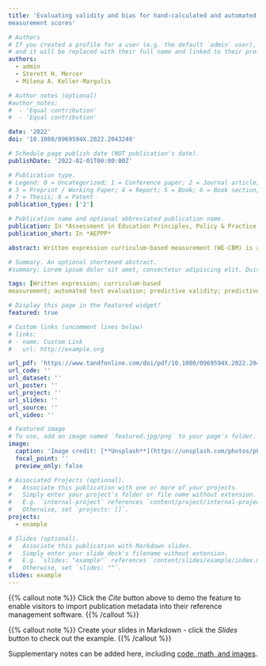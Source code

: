 ```yaml
---
title: 'Evaluating validity and bias for hand-calculated and automated written expression curriculumbased
measurement scores'

# Authors
# If you created a profile for a user (e.g. the default `admin` user), write the username (folder name) here
# and it will be replaced with their full name and linked to their profile.
authors:
  - admin
  - Sterett H. Mercer
  - Milena A. Keller-Margulis

# Author notes (optional)
#author_notes:
#  - 'Equal contribution'
#  - 'Equal contribution'

date: '2022'
doi: '10.1080/0969594X.2022.2043240'

# Schedule page publish date (NOT publication's date).
publishDate: '2022-02-01T00:00:00Z'

# Publication type.
# Legend: 0 = Uncategorized; 1 = Conference paper; 2 = Journal article;
# 3 = Preprint / Working Paper; 4 = Report; 5 = Book; 6 = Book section;
# 7 = Thesis; 8 = Patent
publication_types: ['2']

# Publication name and optional abbreviated publication name.
publication: In *Assessment in Education Principles, Policy & Practice,*
publication_short: In *AEPPP*

abstract: Written expression curriculum-based measurement (WE-CBM) is a formative assessment approach for screening and progress monitoring. To extend evaluation of WE-CBM, we compared hand calculated and automated scoring approaches in relation to the number of screening samples needed per student for valid scores, the long-term predictive validity and diagnostic accuracy of scores, and predictive and diagnostic bias for underrepresented student groups. Second- to fifth-grade students (n = 609) completed five WE-CBM tasks during one academic year and a standardised writing test in fourth and seventh grade. Averaging WE-CBM scores across multiple samples improved validity. Complex hand-calculated metrics and automated tools outperformed simpler metrics for the long-term prediction of writing performance. No evidence of bias was observed between African American and Hispanic students. The study will illustrate the absence of test bias as necessary condition for fair and equitable screening procedures and the importance of future research to include comparisons with majority groups.

# Summary. An optional shortened abstract.
#summary: Lorem ipsum dolor sit amet, consectetur adipiscing elit. Duis posuere tellus ac convallis placerat. Proin tincidunt magna sed ex sollicitudin condimentum.

tags: [Written expression; curriculum-based
measurement; automated text evaluation; predictive validity; predictive bias]

# Display this page in the Featured widget?
featured: true

# Custom links (uncomment lines below)
# links:
# - name: Custom Link
#   url: http://example.org

url_pdf: 'https://www.tandfonline.com/doi/pdf/10.1080/0969594X.2022.2043240?casa_token=U4EbExogT0wAAAAA:qm2M634pnU4ASIxuxn4ASlPf8GSsYwQrHkZ8ipDbiEdTm9ajQk-04A6hicmu3WN8KUJ4RIQd1sad'
url_code: ''
url_dataset: ''
url_poster: ''
url_project: ''
url_slides: ''
url_source: ''
url_video: ''

# Featured image
# To use, add an image named `featured.jpg/png` to your page's folder.
image:
  caption: 'Image credit: [**Unsplash**](https://unsplash.com/photos/pLCdAaMFLTE)'
  focal_point: ''
  preview_only: false

# Associated Projects (optional).
#   Associate this publication with one or more of your projects.
#   Simply enter your project's folder or file name without extension.
#   E.g. `internal-project` references `content/project/internal-project/index.md`.
#   Otherwise, set `projects: []`.
projects:
  - example

# Slides (optional).
#   Associate this publication with Markdown slides.
#   Simply enter your slide deck's filename without extension.
#   E.g. `slides: "example"` references `content/slides/example/index.md`.
#   Otherwise, set `slides: ""`.
slides: example
---
```


{{% callout note %}}
Click the _Cite_ button above to demo the feature to enable visitors to import publication metadata into their reference management software.
{{% /callout %}}

{{% callout note %}}
Create your slides in Markdown - click the _Slides_ button to check out the example.
{{% /callout %}}

Supplementary notes can be added here, including [code, math, and images](https://wowchemy.com/docs/writing-markdown-latex/).
